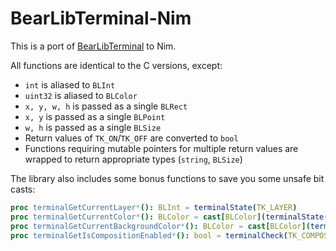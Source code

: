 # BearLibTerminal-Nim

This is a port of [BearLibTerminal](http://foo.wyrd.name/en%3Abearlibterminal%3Areference) to Nim.

All functions are identical to the C versions, except:
* `int` is aliased to `BLInt`
* `uint32` is aliased to `BLColor`
* `x, y, w, h` is passed as a single `BLRect`
* `x, y` is passed as a single `BLPoint`
* `w, h` is passed as a single `BLSize`
* Return values of `TK_ON`/`TK_OFF` are converted to `bool`
* Functions requiring mutable pointers for multiple return values are wrapped to return appropriate types (`string`, `BLSize`)

The library also includes some bonus functions to save you some unsafe bit casts:

```nim
proc terminalGetCurrentLayer*(): BLInt = terminalState(TK_LAYER)
proc terminalGetCurrentColor*(): BLColor = cast[BLColor](terminalState(TK_COLOR))
proc terminalGetCurrentBackgroundColor*(): BLColor = cast[BLColor](terminalState(TK_BKCOLOR))
proc terminalGetIsCompositionEnabled*(): bool = terminalCheck(TK_COMPOSITION)
```